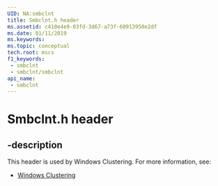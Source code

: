 ```yaml
---
UID: NA:smbclnt
title: Smbclnt.h header
ms.assetid: c410e4e9-03fd-3d67-a73f-60913950e2df
ms.date: 01/11/2019
ms.keywords: 
ms.topic: conceptual
tech.root: mscs
f1_keywords:
 - smbclnt
 - smbclnt/smbclnt
api_name:
 - smbclnt
---
```


# Smbclnt.h header


## -description

This header is used by Windows Clustering. For more information, see:

- [Windows Clustering](../_mscs/index.md)

